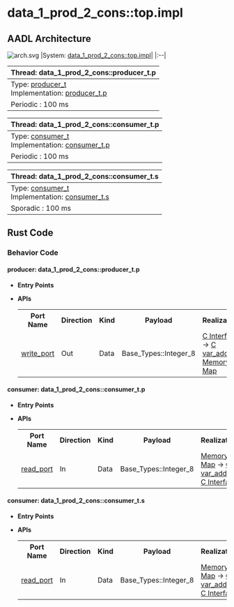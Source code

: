 # data_1_prod_2_cons::top.impl

## AADL Architecture
![arch.svg](../../aadl/diagrams/arch.svg)
|System: [data_1_prod_2_cons::top.impl]()|
|:--|

|Thread: data_1_prod_2_cons::producer_t.p |
|:--|
|Type: [producer_t](../../aadl/data_1_prod_2_cons.aadl#L12-L16)<br>Implementation: [producer_t.p](../../aadl/data_1_prod_2_cons.aadl#L17-L23)|
|Periodic : 100 ms|

|Thread: data_1_prod_2_cons::consumer_t.p |
|:--|
|Type: [consumer_t](../../aadl/data_1_prod_2_cons.aadl#L41-L47)<br>Implementation: [consumer_t.p](../../aadl/data_1_prod_2_cons.aadl#L56-L61)|
|Periodic : 100 ms|

|Thread: data_1_prod_2_cons::consumer_t.s |
|:--|
|Type: [consumer_t](../../aadl/data_1_prod_2_cons.aadl#L41-L47)<br>Implementation: [consumer_t.s](../../aadl/data_1_prod_2_cons.aadl#L74-L78)|
|Sporadic : 100 ms|


## Rust Code


### Behavior Code
#### producer: data_1_prod_2_cons::producer_t.p

 - **Entry Points**



- **APIs**

    <table>
    <tr><th>Port Name</th><th>Direction</th><th>Kind</th><th>Payload</th><th>Realizations</th></tr>
    <tr><td><a title='Model' href='../../aadl/data_1_prod_2_cons.aadl#L15-L15'>write_port</a></td>
        <td>Out</td><td>Data</td>
        <td>Base_Types::Integer_8</td><td><a title='C Interface' href='components/producer_p_p_producer/src/producer_p_p_producer.c#L13-L17'>C Interface</a> -> <a title='C Shared Memory Variable' href='components/producer_p_p_producer/src/producer_p_p_producer.c#L9-L9'>C var_addr</a> -> <a title='Memory Map' href='microkit.system#L19-L23'>Memory Map</a></td></tr>
    </table>


#### consumer: data_1_prod_2_cons::consumer_t.p

 - **Entry Points**



- **APIs**

    <table>
    <tr><th>Port Name</th><th>Direction</th><th>Kind</th><th>Payload</th><th>Realizations</th></tr>
    <tr><td><a title='Model' href='../../aadl/data_1_prod_2_cons.aadl#L44-L44'>read_port</a></td>
        <td>In</td><td>Data</td>
        <td>Base_Types::Integer_8</td><td><a title='Memory Map' href='microkit.system#L37-L41'>Memory Map</a> -> <a title='C Shared Memory Variable' href='components/consumer_p_p_consumer/src/consumer_p_p_consumer.c#L9-L9'>C var_addr</a> -> <a title='C Interface' href='components/consumer_p_p_consumer/src/consumer_p_p_consumer.c#L16-L25'>C Interface</a></td></tr>
    </table>


#### consumer: data_1_prod_2_cons::consumer_t.s

 - **Entry Points**



- **APIs**

    <table>
    <tr><th>Port Name</th><th>Direction</th><th>Kind</th><th>Payload</th><th>Realizations</th></tr>
    <tr><td><a title='Model' href='../../aadl/data_1_prod_2_cons.aadl#L44-L44'>read_port</a></td>
        <td>In</td><td>Data</td>
        <td>Base_Types::Integer_8</td><td><a title='Memory Map' href='microkit.system#L55-L59'>Memory Map</a> -> <a title='C Shared Memory Variable' href='components/consumer_p_s_consumer/src/consumer_p_s_consumer.c#L9-L9'>C var_addr</a> -> <a title='C Interface' href='components/consumer_p_s_consumer/src/consumer_p_s_consumer.c#L16-L25'>C Interface</a></td></tr>
    </table>

